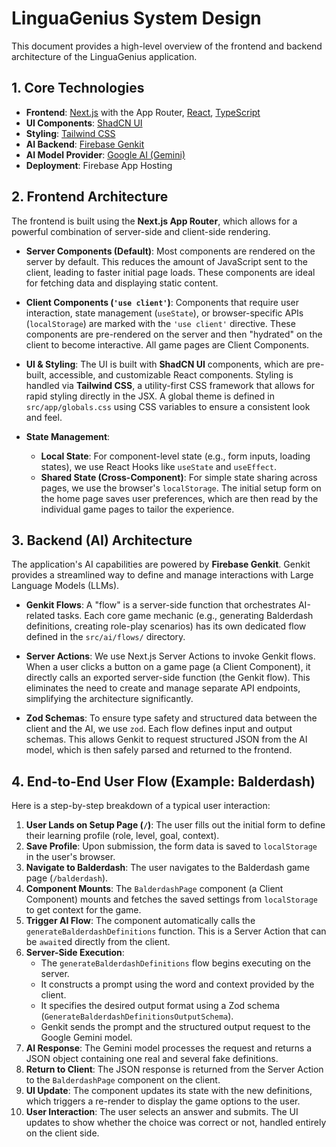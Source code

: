 # LinguaGenius System Design

This document provides a high-level overview of the frontend and backend architecture of the LinguaGenius application.

## 1. Core Technologies

- **Frontend**: [Next.js](https://nextjs.org/) with the App Router, [React](https://react.dev/), [TypeScript](https://www.typescriptlang.org/)
- **UI Components**: [ShadCN UI](https://ui.shadcn.com/)
- **Styling**: [Tailwind CSS](https://tailwindcss.com/)
- **AI Backend**: [Firebase Genkit](https://firebase.google.com/docs/genkit)
- **AI Model Provider**: [Google AI (Gemini)](https://ai.google.dev/)
- **Deployment**: Firebase App Hosting

## 2. Frontend Architecture

The frontend is built using the **Next.js App Router**, which allows for a powerful combination of server-side and client-side rendering.

- **Server Components (Default)**: Most components are rendered on the server by default. This reduces the amount of JavaScript sent to the client, leading to faster initial page loads. These components are ideal for fetching data and displaying static content.

- **Client Components (`'use client'`)**: Components that require user interaction, state management (`useState`), or browser-specific APIs (`localStorage`) are marked with the `'use client'` directive. These components are pre-rendered on the server and then "hydrated" on the client to become interactive. All game pages are Client Components.

- **UI & Styling**: The UI is built with **ShadCN UI** components, which are pre-built, accessible, and customizable React components. Styling is handled via **Tailwind CSS**, a utility-first CSS framework that allows for rapid styling directly in the JSX. A global theme is defined in `src/app/globals.css` using CSS variables to ensure a consistent look and feel.

- **State Management**:
    - **Local State**: For component-level state (e.g., form inputs, loading states), we use React Hooks like `useState` and `useEffect`.
    - **Shared State (Cross-Component)**: For simple state sharing across pages, we use the browser's `localStorage`. The initial setup form on the home page saves user preferences, which are then read by the individual game pages to tailor the experience.

## 3. Backend (AI) Architecture

The application's AI capabilities are powered by **Firebase Genkit**. Genkit provides a streamlined way to define and manage interactions with Large Language Models (LLMs).

- **Genkit Flows**: A "flow" is a server-side function that orchestrates AI-related tasks. Each core game mechanic (e.g., generating Balderdash definitions, creating role-play scenarios) has its own dedicated flow defined in the `src/ai/flows/` directory.

- **Server Actions**: We use Next.js Server Actions to invoke Genkit flows. When a user clicks a button on a game page (a Client Component), it directly calls an exported server-side function (the Genkit flow). This eliminates the need to create and manage separate API endpoints, simplifying the architecture significantly.

- **Zod Schemas**: To ensure type safety and structured data between the client and the AI, we use `zod`. Each flow defines input and output schemas. This allows Genkit to request structured JSON from the AI model, which is then safely parsed and returned to the frontend.

## 4. End-to-End User Flow (Example: Balderdash)

Here is a step-by-step breakdown of a typical user interaction:

1.  **User Lands on Setup Page (`/`)**: The user fills out the initial form to define their learning profile (role, level, goal, context).
2.  **Save Profile**: Upon submission, the form data is saved to `localStorage` in the user's browser.
3.  **Navigate to Balderdash**: The user navigates to the Balderdash game page (`/balderdash`).
4.  **Component Mounts**: The `BalderdashPage` component (a Client Component) mounts and fetches the saved settings from `localStorage` to get context for the game.
5.  **Trigger AI Flow**: The component automatically calls the `generateBalderdashDefinitions` function. This is a Server Action that can be `await`ed directly from the client.
6.  **Server-Side Execution**:
    - The `generateBalderdashDefinitions` flow begins executing on the server.
    - It constructs a prompt using the word and context provided by the client.
    - It specifies the desired output format using a Zod schema (`GenerateBalderdashDefinitionsOutputSchema`).
    - Genkit sends the prompt and the structured output request to the Google Gemini model.
7.  **AI Response**: The Gemini model processes the request and returns a JSON object containing one real and several fake definitions.
8.  **Return to Client**: The JSON response is returned from the Server Action to the `BalderdashPage` component on the client.
9.  **UI Update**: The component updates its state with the new definitions, which triggers a re-render to display the game options to the user.
10. **User Interaction**: The user selects an answer and submits. The UI updates to show whether the choice was correct or not, handled entirely on the client side.
